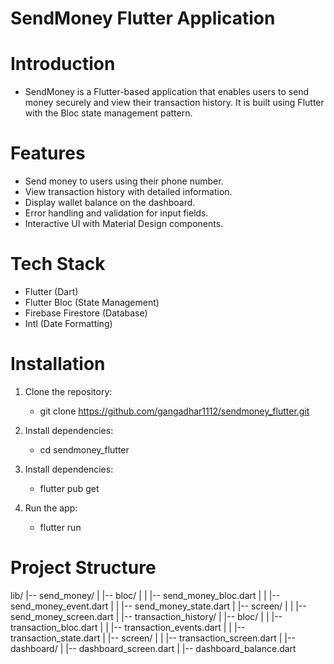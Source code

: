 # SendMoney Flutter Application

# Introduction

- SendMoney is a Flutter-based application that enables users to send money securely and view their
  transaction history. It is built using Flutter with the Bloc state management pattern.

# Features

- Send money to users using their phone number.
- View transaction history with detailed information.
- Display wallet balance on the dashboard.
- Error handling and validation for input fields.
- Interactive UI with Material Design components.

# Tech Stack

- Flutter (Dart)
- Flutter Bloc (State Management)
- Firebase Firestore (Database)
- Intl (Date Formatting)

# Installation

1. Clone the repository:
    - git clone https://github.com/gangadhar1112/sendmoney_flutter.git
2. Install dependencies:
    - cd sendmoney_flutter

3. Install dependencies:
    - flutter pub get

4. Run the app:
    - flutter run

# Project Structure

lib/
|-- send_money/
| |-- bloc/
| | |-- send_money_bloc.dart
| | |-- send_money_event.dart
| | |-- send_money_state.dart
| |-- screen/
| | |-- send_money_screen.dart
|
|-- transaction_history/
| |-- bloc/
| | |-- transaction_bloc.dart
| | |-- transaction_events.dart
| | |-- transaction_state.dart
| |-- screen/
| | |-- transaction_screen.dart
|
|-- dashboard/
| |-- dashboard_screen.dart
| |-- dashboard_balance.dart

